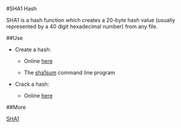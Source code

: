 #SHA1 Hash

SHA1 is a hash function which creates a 20-byte hash value (usually represented by a 40 digit hexadecimal number) from any file.

##Use

* Create a hash:

    * Online [here](http://ratfactor.com/sha1)

    * The [sha1sum](https://en.wikipedia.org/wiki/Sha1sum) command line program

* Crack a hash:

    * Online [here](http://www.stringfunction.com/sha1-decrypter.html)

##More

[SHA1](https://en.wikipedia.org/wiki/Sha1)
